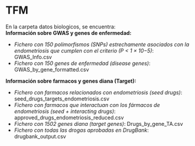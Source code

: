 # TFM
En la carpeta datos biologicos, se encuentra:  
**Información sobre GWAS y genes de enfermedad:**  
- *Fichero con 150 polimorfismos (SNPs) estrechamente asociados con la endometriosis que cumplen con el criterio (P < 1 × 10−5)*: GWAS_Info.csv
- *Fichero con 150 genes de enfermedad (disease genes)*: GWAS_by_gene_formatted.csv  

**Información sobre farmacos y genes diana (Target):**
- *Fichero con farmacos relacionados con endometriosis (seed drugs)*: seed_drugs_targets_endometriosis.csv
- *Fichero con farmacos que interactuan con los fármacos de endometriosis (seed + interacting drugs)*: approved_drugs_endometriosis_reduced.csv
- *Fichero con 1502 genes diana (target genes)*: Drugs_by_gene_TA.csv
- *Fichero con todas las drogas aprobadas en DrugBank*: drugbank_output.csv
